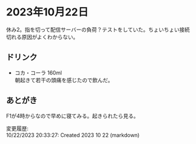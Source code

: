 # 2023年10月22日

休み2。指を切って配信サーバーの負荷？テストをしていた。ちょいちょい接続切れる原因がよくわからない。

## ドリンク

- コカ・コーラ 160ml   
朝起きて若干の頭痛を感じたので飲んだ。

## あとがき

F1が4時からなので早めに寝てみる。起きられたら見る。

変更履歴:  
10/22/2023 20:33:27: Created 2023 10 22 (markdown)  
